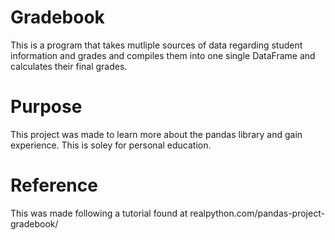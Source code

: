 # Gradebook
This is a program that takes mutliple sources of data regarding student information and grades
and compiles them into one single DataFrame and calculates their final grades.

# Purpose
This project was made to learn more about the pandas library and gain experience. This is soley
for personal education.

# Reference
This was made following a tutorial found at realpython.com/pandas-project-gradebook/
